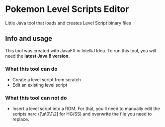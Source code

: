 # Pokemon Level Scripts Editor
Little Java tool that loads and creates Level Script binary files

## Info and usage
This tool was created with JavaFX in IntelliJ Idea. To run this tool, you will need the **latest Java 8 version.**

### What this tool can do
- Create a level script from scratch
- Edit an existing level script

### What this tool can **not** do
- Insert a level script into a ROM.
For that, you'll need to manually edit the scripts narc ([\a\0\1\2] for HG/SS) and overwrite the file you need to replace.
